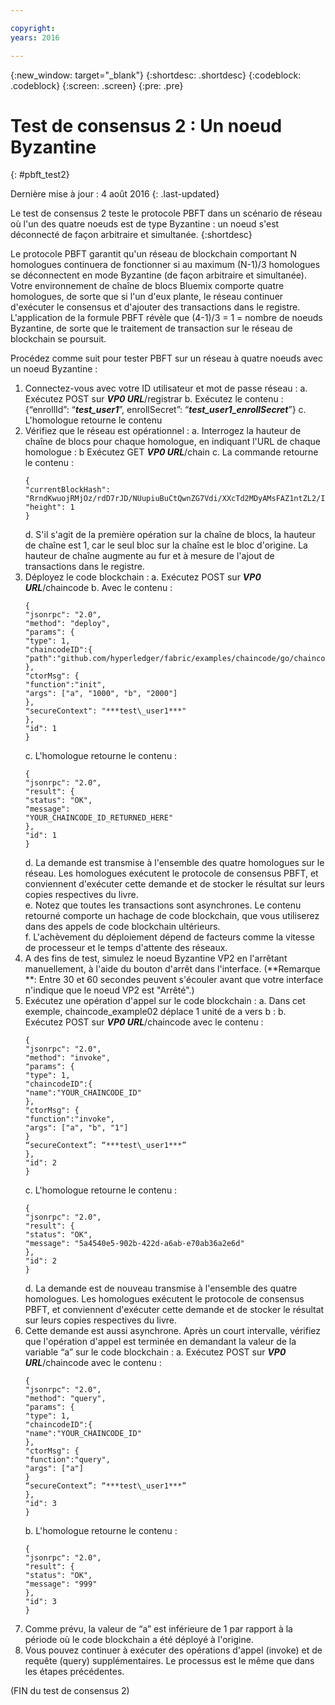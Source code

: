 ```yaml
---

copyright:
years: 2016

---
```


{:new_window: target="_blank"}
{:shortdesc: .shortdesc}
{:codeblock: .codeblock}
{:screen: .screen}
{:pre: .pre}


# Test de consensus 2 : Un noeud Byzantine
{: #pbft_test2}

Dernière mise à jour : 4 août 2016
{: .last-updated}

Le test de consensus 2 teste le protocole PBFT dans un scénario de réseau où l'un des quatre noeuds est de type Byzantine : un noeud s'est déconnecté de façon arbitraire et simultanée.
{:shortdesc}

Le protocole PBFT garantit qu'un réseau de blockchain comportant N homologues continuera de fonctionner si au maximum (N-1)/3 homologues se déconnectent en mode Byzantine (de façon arbitraire et simultanée). Votre environnement de chaîne de blocs Bluemix comporte quatre homologues, de sorte que si l'un d'eux plante, le réseau continuer d'exécuter le consensus et d'ajouter des transactions dans le registre. L'application de la formule PBFT révèle que (4-1)/3 = 1 = nombre de noeuds Byzantine, de sorte que le traitement de transaction sur le réseau de blockchain se poursuit.

Procédez comme suit pour tester PBFT sur un réseau à quatre noeuds avec un noeud Byzantine :
1.	Connectez-vous avec votre ID utilisateur et mot de passe réseau :
    a.  Exécutez POST sur ***VP0 URL***/registrar
    b.  Exécutez le contenu : {“enrollId”: “***test\_user1***”, enrollSecret”: “***test\_user1\_enrollSecret***”}
    c.  L'homologue retourne le contenu
2.  Vérifiez que le réseau est opérationnel :
    a.  Interrogez la hauteur de chaîne de blocs pour chaque homologue, en indiquant l'URL de chaque homologue :
    b   Exécutez GET ***VP0 URL***/chain
    c.  La commande retourne le contenu :
      ```
      {
      "currentBlockHash":
      "RrndKwuojRMjOz/rdD7rJD/NUupiuBuCtQwnZG7Vdi/XXcTd2MDyAMsFAZ1ntZL2/IIcSUeatIZAKS6ss7fEvg==",
      "height": 1
      }
      ```  
    d.  S'il s'agit de la première opération sur la chaîne de blocs, la hauteur de chaîne est 1, car le seul bloc sur la chaîne est le bloc d'origine. La hauteur de chaîne augmente au fur et à mesure de l'ajout de transactions dans le registre.
3.  Déployez le code blockchain :
    a.  Exécutez POST sur ***VP0 URL***/chaincode
    b.  Avec le contenu :  
      ```
      {
      "jsonrpc": "2.0",
      "method": "deploy",
      "params": {
      "type": 1,
      "chaincodeID":{
      "path":"github.com/hyperledger/fabric/examples/chaincode/go/chaincode_example02"
      },
      "ctorMsg": {
      "function":"init",
      "args": ["a", "1000", "b", "2000"]
      },
      "secureContext": "***test\_user1***"
      },
      "id": 1
      }
      ```  
    c.  L'homologue retourne le contenu :  
      ```
      {
      "jsonrpc": "2.0",
      "result": {
      "status": "OK",
      "message":
      "YOUR_CHAINCODE_ID_RETURNED_HERE"
      },
      "id": 1
      }
      ```  
    d.  La demande est transmise à l'ensemble des quatre homologues sur le réseau. Les homologues exécutent le protocole de consensus PBFT, et conviennent d'exécuter cette demande et de stocker le résultat sur leurs copies respectives du livre.  
    e.  Notez que toutes les transactions sont asynchrones. Le contenu retourné comporte un hachage de code blockchain, que vous utiliserez dans des appels de code blockchain ultérieurs.  
    f.  L'achèvement du déploiement dépend de facteurs comme la vitesse de processeur et le temps d'attente des réseaux.  
4.  A des fins de test, simulez le noeud Byzantine VP2 en l'arrêtant manuellement, à l'aide du bouton d'arrêt dans l'interface.  (**Remarque **: Entre 30 et 60 secondes peuvent s'écouler avant que votre interface n'indique que le noeud VP2 est "Arrêté".)
5.  Exécutez une opération d'appel sur le code blockchain :
    a.  Dans cet exemple, chaincode_example02 déplace 1 unité de a vers b :
    b.  Exécutez POST sur ***VP0 URL***/chaincode avec le contenu :
      ```
      {
      "jsonrpc": "2.0",
      "method": "invoke",
      "params": {
      "type": 1,
      "chaincodeID":{
      "name":"YOUR_CHAINCODE_ID"
      },
      "ctorMsg": {
      "function":"invoke",
      "args": ["a", "b", "1"]
      }
      “secureContext”: “***test\_user1***”
      },
      "id": 2
      }
      ```
    c.  L'homologue retourne le contenu :
      ```
      {
      "jsonrpc": "2.0",
      "result": {
      "status": "OK",
      "message": "5a4540e5-902b-422d-a6ab-e70ab36a2e6d"
      },
      "id": 2
      }
      ```
    d.  La demande est de nouveau transmise à l'ensemble des quatre homologues. Les homologues exécutent le protocole de consensus PBFT, et conviennent d'exécuter cette demande et de stocker le résultat sur leurs copies respectives du livre.
6.  Cette demande est aussi asynchrone. Après un court intervalle, vérifiez que l'opération d'appel est terminée en demandant la valeur de la variable “a” sur le code blockchain :
    a.  Exécutez POST sur ***VP0 URL***/chaincode avec le contenu :
      ```
      {
      "jsonrpc": "2.0",
      "method": "query",
      "params": {
      "type": 1,
      "chaincodeID":{
      "name":"YOUR_CHAINCODE_ID"
      },
      "ctorMsg": {
      "function":"query",
      "args": ["a"]
      }
      “secureContext”: “***test\_user1***”
      },
      "id": 3
      }
      ```
    b.  L'homologue retourne le contenu :
      ```
      {
      "jsonrpc": "2.0",
      "result": {
      "status": "OK",
      "message": "999"
      },
      "id": 3
      }
      ```
7.  Comme prévu, la valeur de “a” est inférieure de 1 par rapport à la période où le code blockchain a été déployé à l'origine.
8.  Vous pouvez continuer à exécuter des opérations d'appel (invoke) et de requête (query) supplémentaires. Le processus est le même que dans les étapes précédentes.

(FIN du test de consensus 2)
